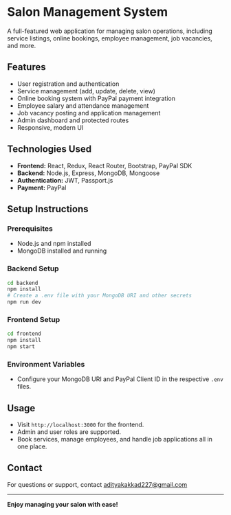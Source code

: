 # Salon Management System

A full-featured web application for managing salon operations, including service listings, online bookings, employee management, job vacancies, and more.

## Features
- User registration and authentication
- Service management (add, update, delete, view)
- Online booking system with PayPal payment integration
- Employee salary and attendance management
- Job vacancy posting and application management
- Admin dashboard and protected routes
- Responsive, modern UI

## Technologies Used
- **Frontend:** React, Redux, React Router, Bootstrap, PayPal SDK
- **Backend:** Node.js, Express, MongoDB, Mongoose
- **Authentication:** JWT, Passport.js
- **Payment:** PayPal

## Setup Instructions

### Prerequisites
- Node.js and npm installed
- MongoDB installed and running

### Backend Setup
```sh
cd backend
npm install
# Create a .env file with your MongoDB URI and other secrets
npm run dev
```

### Frontend Setup
```sh
cd frontend
npm install
npm start
```

### Environment Variables
- Configure your MongoDB URI and PayPal Client ID in the respective `.env` files.

## Usage
- Visit `http://localhost:3000` for the frontend.
- Admin and user roles are supported.
- Book services, manage employees, and handle job applications all in one place.

## Contact
For questions or support, contact [adityakakkad227@gmail.com](mailto:adityakakkad227@gmail.com)

---
**Enjoy managing your salon with ease!** 